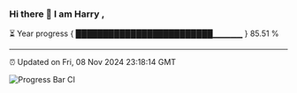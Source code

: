 ### Hi there 👋 I am Harry , 

⏳ Year progress { █████████████████████████▁▁▁▁▁ } 85.51 %

---

⏰ Updated on Fri, 08 Nov 2024 23:18:14 GMT

![Progress Bar CI](https://github.com/duykhang68/duykhang68/workflows/Progress%20Bar%20CI/badge.svg)
